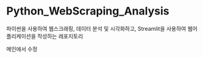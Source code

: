 # Python_WebScraping_Analysis
파이썬을 사용하여 웹스크래핑, 데이터 분석 및 시각화하고, Streamlit을 사용하여 웹어플리케이션을 작성하는 레포지토리

메인에서 수정